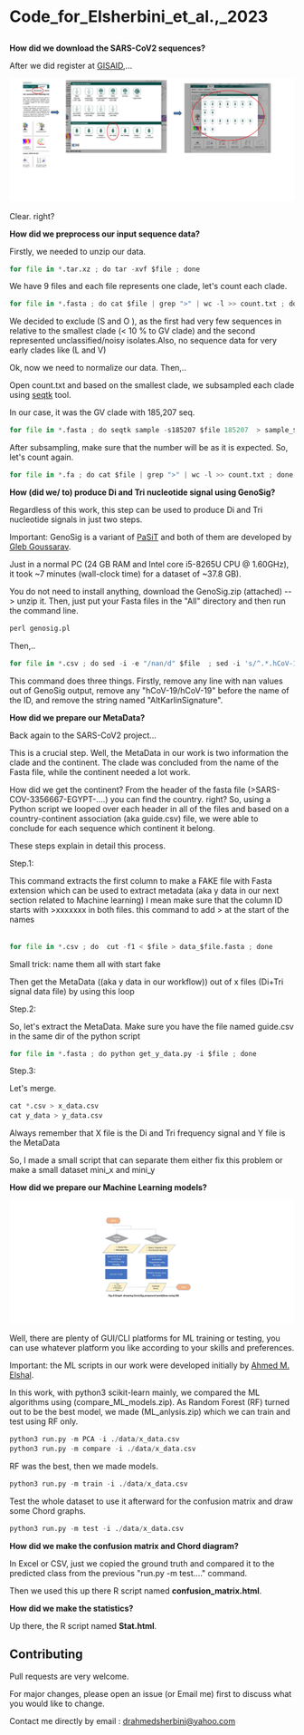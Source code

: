 # Code_for_Elsherbini_et_al.,_2023

## 

**How did we download the SARS-CoV2 sequences?**

After we did register at [GISAID](https://www.gisaid.org/),...
  
  ![alt text](https://github.com/AhmedElsherbini/Code_for_Elsherbini_et_al_2023/blob/main/gisaid.jpg)

Clear. right?

**How did we preprocess our input sequence data?**

Firstly, we needed to unzip our data.

```python
for file in *.tar.xz ; do tar -xvf $file ; done 
```
We have 9 files and each file represents one clade, let's count each clade.

```python
for file in *.fasta ; do cat $file | grep ">" | wc -l >> count.txt ; done
```
We decided to exclude (S and O ), as the first had very few sequences in relative to the smallest clade (< 10 % to GV clade) and the second represented unclassified/noisy isolates.Also, no sequence data for very early clades like (L and V)

Ok, now we need to normalize our data. Then,..

Open count.txt and based on the smallest clade, we subsampled each clade using [seqtk](https://github.com/lh3/seqtk) tool.

In our case, it was the GV clade with 185,207 seq.

```python
for file in *.fasta ; do seqtk sample -s185207 $file 185207  > sample_$file.fa ; done
```

After subsampling, make sure that the number will be as it is expected. So, let's count again.

```python
for file in *.fa ; do cat $file | grep ">" | wc -l >> count.txt ; done
```


**How (did we/ to) produce Di and Tri nucleotide signal using GenoSig?**

Regardless of this work, this step can be used to produce Di and Tri nucleotide signals in just two steps.

Important: GenoSig is a variant of [PaSiT](https://academic.oup.com/bioinformatics/article/36/8/2337/5695704) and both of them are developed by [Gleb Goussarav](https://github.com/GlebGoussarov).

Just in a normal PC (24 GB RAM and Intel core i5-8265U CPU @ 1.60GHz), it took ~7 minutes (wall-clock time) for a dataset of ~37.8 GB).

You do not need to install anything, download the GenoSig.zip (attached) --> unzip it. Then, just put your Fasta files in the "All" directory and then run the command line.


```python
perl genosig.pl
```
Then,..

```python
for file in *.csv ; do sed -i -e "/nan/d" $file  ; sed -i 's/^.*.hCoV-19/hCoV-19/' $file   ; sed -i 's/.AltKarlinSignature//' $file   ; sed -i -e 's/^/>/' $file ; cut -f1 < $file > data_$file.fasta ; done
```

This command does three things. Firstly, remove any line with nan values out of GenoSig output, remove any "hCoV-19/hCoV-19" before the name of the ID, and remove the string named "AltKarlinSignature".


**How did we prepare our MetaData?**

Back again to the SARS-CoV2 project...

This is a crucial step. Well, the MetaData in our work is two information the clade and the continent. The clade was concluded from the name of the Fasta file, while the continent needed a lot work.

How did we get the continent? From the header of the fasta file (>SARS-COV-3356667-EGYPT-....) you can find the country. right? So, using a Python script we looped over each header in all of the files and based on a country-continent association (aka guide.csv) file, we were able to conclude for each sequence which continent it belong.

These steps explain in detail this process.

Step.1:

This command extracts the first column to make a FAKE file with Fasta extension which can be used to extract metadata (aka y data in our next section related to Machine learning) I mean
make sure that the column ID starts with >xxxxxxx in both files. this command to add > at the start of the names

```python

for file in *.csv ; do  cut -f1 < $file > data_$file.fasta ; done
```


Small trick: name them all with start fake

Then get the MetaData ((aka y data in our workflow)) out of x files (Di+Tri signal data file) by using this loop 

Step.2:

So, let's extract the MetaData. 
Make sure you have the file named guide.csv in the same dir of the python script


```python
for file in *.fasta ; do python get_y_data.py -i $file ; done
```

Step.3:

Let's merge.

```python
cat *.csv > x_data.csv
cat y_data > y_data.csv
```
Always remember that X file is the Di and Tri frequency signal and Y file is the MetaData

So, I made a small script that can separate them either fix this problem or make a small dataset mini_x and mini_y

**How did we prepare our Machine Learning models?**


![alt text](https://github.com/AhmedElsherbini/Code_for_Elsherbini_et_al_2023/blob/main/ML_workflow.jpg)

Well, there are plenty of GUI/CLI platforms for ML training or testing, you can use whatever platform you like according to your skills and preferences.

Important: the ML scripts in our work were developed initially by [Ahmed M. Elshal](https://github.com/Ahmed-M-Elshal). 

In this work, with python3 scikit-learn mainly, we compared the ML algorithms using (compare_ML_models.zip). As Random Forest (RF) turned out to be the best model, we made (ML_anlysis.zip) which we can train and test using RF only.


```python
python3 run.py -m PCA -i ./data/x_data.csv
python3 run.py -m compare -i ./data/x_data.csv
```
RF was the best, then we  made models.

```python
python3 run.py -m train -i ./data/x_data.csv
```

Test the whole dataset to use it afterward for the confusion matrix and draw some Chord graphs.

```python
python3 run.py -m test -i ./data/x_data.csv
```

**How did we make the confusion matrix and Chord diagram?**

In Excel or CSV, just we copied the ground truth and compared it to the predicted class from the previous "run.py -m test...." command.

Then we used this up there R script named **confusion_matrix.html**.

**How did we make the statistics?**

Up there, the R script named **Stat.html**.


## Contributing
Pull requests are very welcome. 

For major changes, please open an issue (or Email me) first to discuss what you would like to change.

Contact me directly by email : drahmedsherbini@yahoo.com


